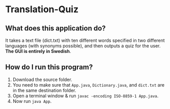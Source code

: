 # Translation-Quiz

## What does this application do?

It takes a text file (dict.txt) with ten different words specified in two different languages (with synonyms possible), and then outputs a quiz for the user. **The GUI is entirely in Swedish**.

## How do I run this program?
1. Download the source folder.
2. You need to make sure that `App.java`, `Dictionary.java`, and `dict.txt` are in the same destination folder.
3. Open a terminal window & run `javac -encoding ISO-8859-1 App.java`.
3. Now run `java App`.
